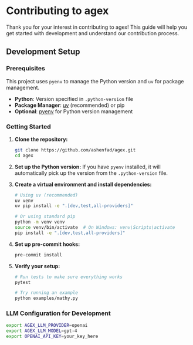 # Contributing to agex

Thank you for your interest in contributing to agex! This guide will help you get started with development and understand our contribution process.

## Development Setup

### Prerequisites

This project uses `pyenv` to manage the Python version and `uv` for package management.

- **Python**: Version specified in `.python-version` file
- **Package Manager**: [uv](https://github.com/astral-sh/uv) (recommended) or pip
- **Optional**: [pyenv](https://github.com/pyenv/pyenv) for Python version management

### Getting Started

1. **Clone the repository:**
   ```bash
   git clone https://github.com/ashenfad/agex.git
   cd agex
   ```

2. **Set up the Python version:**
   If you have `pyenv` installed, it will automatically pick up the version from the `.python-version` file.

3. **Create a virtual environment and install dependencies:**
   ```bash
   # Using uv (recommended)
   uv venv
   uv pip install -e ".[dev,test,all-providers]"
   
   # Or using standard pip
   python -m venv venv
   source venv/bin/activate  # On Windows: venv\Scripts\activate
   pip install -e ".[dev,test,all-providers]"
   ```

4. **Set up pre-commit hooks:**
   ```bash
   pre-commit install
   ```

5. **Verify your setup:**
   ```bash
   # Run tests to make sure everything works
   pytest
   
   # Try running an example
   python examples/mathy.py
   ```

### LLM Configuration for Development

```bash
export AGEX_LLM_PROVIDER=openai
export AGEX_LLM_MODEL=gpt-4
export OPENAI_API_KEY=your_key_here
```
